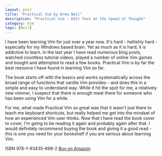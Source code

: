 ```yaml
---
layout: post
title: "Practical Vim by Drew Neil"
description: "Practical Vim - Edit Text at the Speed of Thought"
category: Vim
tags: [Neil]
---
```

I have been learning Vim for just over a year now. It's hard - hellishly hard - especially for my Windows based brain. Yet as much as it is hard, it is addictive to learn. In the last year I have read numerous blog posts, watched countless tutorial videos, played a number of online Vim games and bought and attempted to read a few books. Practical Vim is by far the best resource I have found in learning Vim so far.

The book starts off with the basics and works systematically across the broad range of functions that vanilla Vim provides - and does this in a simple and easy to understand way. While it hit the spot for me, a relatively new vimmer, I suspect that there is enough meat there for someone who has been using Vim for a while.

For me, what made Practical Vim so great was that it wasn't just there to teach me keyboard shortcuts, but really helped me get into the mindset of how an experienced Vim user thinks. Now that I have read the book cover to cover, I'm going to be reading it again and probably again after that. I would definitely recommend buying the book and giving it a good read - this is one you need for your bookshelf if you are serious about learning Vim.

ISBN 978-1-93435-698-2
[Buy on Amazon](http://www.amazon.com/gp/product/1934356980)
